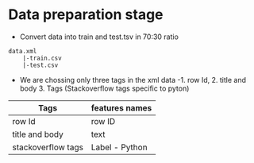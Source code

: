# Data preparation stage  

- Convert data into train and test.tsv in 70:30 ratio

```
data.xml
    |-train.csv
    |-test.csv
```
- We are chossing only three tags in the xml data -1. row Id, 2. title and body 3. Tags (Stackoverflow tags specific to pyton) 

|Tags|features names|
|-|-|
|row Id|row ID|
|title and body|text|
|stackoverflow tags|Label - Python|